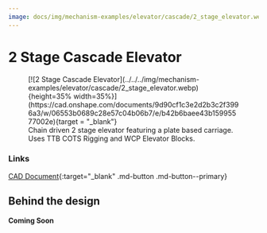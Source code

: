 ```yaml
---
image: docs/img/mechanism-examples/elevator/cascade/2_stage_elevator.webp
---
```


# 2 Stage Cascade Elevator

<figure markdown="span">
[![2 Stage Cascade Elevator](../../../img/mechanism-examples/elevator/cascade/2_stage_elevator.webp){height=35% width=35%}](https://cad.onshape.com/documents/9d90cf1c3e2d2b3c2f3996a3/w/06553b0689c28e57c04b06b7/e/b42b6baee43b15995577002e){target = "_blank"}
<figcaption>Chain driven 2 stage elevator featuring a plate based carriage. Uses TTB COTS Rigging and WCP Elevator Blocks.</figcaption>
</figure>

### Links

[CAD Document](https://cad.onshape.com/documents/9d90cf1c3e2d2b3c2f3996a3/w/06553b0689c28e57c04b06b7/e/b42b6baee43b15995577002e "CAD Document Link"){:target="_blank" .md-button .md-button--primary}

## Behind the design
**Coming Soon**